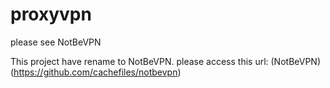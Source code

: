 # proxyvpn
please see NotBeVPN

This project have rename to NotBeVPN. please access this url:
(NotBeVPN)(https://github.com/cachefiles/notbevpn)

